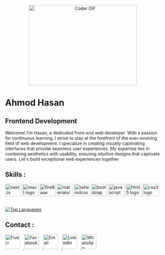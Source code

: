 <!-- ANIMATION     -->
<div align="center">
<img alt="Coder GIF" height=260 width=350 src="https://images.squarespace-cdn.com/content/v1/5769fc401b631bab1addb2ab/1541580611624-TE64QGKRJG8SWAIUS7NS/ke17ZwdGBToddI8pDm48kPoswlzjSVMM-SxOp7CV59BZw-zPPgdn4jUwVcJE1ZvWQUxwkmyExglNqGp0IvTJZamWLI2zvYWH8K3-s_4yszcp2ryTI0HqTOaaUohrI8PI6FXy8c9PWtBlqAVlUS5izpdcIXDZqDYvprRqZ29Pw0o/coding-freak.gif" />
</div>

# Ahmod Hasan

## Frontend Development

Welcome! I'm Hasan, a dedicated front-end web developer. With a passion for continuous learning, I strive to stay at the forefront of the ever-evolving field of web development. I specialize in creating visually captivating interfaces that provide seamless user experiences. My expertise lies in combining aesthetics with usability, ensuring intuitive designs that captivate users. Let's build exceptional web experiences together

## Skills :

<div align="left" justify>
<!--  JS Framework  -->
   <img src="https://cdn.jsdelivr.net/gh/devicons/devicon/icons/nextjs/nextjs-original-wordmark.svg" height="40" width="52" alt="nextJs logo"  />
  <img src="https://cdn.jsdelivr.net/gh/devicons/devicon/icons/react/react-original.svg" height="40" width="52" alt="react logo"  />
  <img src="https://cdn.jsdelivr.net/gh/devicons/devicon/icons/firebase/firebase-plain.svg" height="40" width="52" alt="fireBase logo"  />
<!--  CSS Frameworks  -->
  <img src="https://cdn.jsdelivr.net/gh/devicons/devicon/icons/materialui/materialui-plain.svg" height="40" width="52" alt="materialui"  />
  <img src="https://cdn.jsdelivr.net/gh/devicons/devicon/icons/tailwindcss/tailwindcss-original-wordmark.svg" height="40" width="52" alt="tailwindcss logo"  />
  <img src="https://cdn.jsdelivr.net/gh/devicons/devicon/icons/bootstrap/bootstrap-original.svg" height="40" width="52" alt="bootstrap logo"  />
<!--  Fundametals  -->
    <img src="https://cdn.jsdelivr.net/gh/devicons/devicon/icons/javascript/javascript-original.svg" height="40" width="52" alt="javascript logo"  />
  <img src="https://cdn.jsdelivr.net/gh/devicons/devicon/icons/html5/html5-original.svg" height="40" width="52" alt="html5 logo"  />
 <img src="https://cdn.jsdelivr.net/gh/devicons/devicon/icons/css3/css3-original.svg" height="40" width="52" alt="css3 logo"  />
  
</div>

</br>
</div>

<!--  Top Used Language  -->

[![Top Languages](https://github-readme-stats.vercel.app/api/top-langs/?username=ahmod001)](https://github.com/ahmod001)

<div align="left">

## Contact :

<a href="https://www.fiverr.com/s/px34qR" target="_blank">
  <img src="https://www.cdnlogo.com/logos/f/79/fiverr.svg" alt="Fiverr" width="48px" style="margin-right: 10px;">
</a>

<a href="https://www.facebook.com/ahmod507?mibextid=ZbWKwL" target="_blank">
  <img src="https://img.icons8.com/fluent/96/000000/facebook-new.png" alt="Facebook" width="48px" style="margin-right: 10px;">
</a>

<a href="mailto:hasan.webdev1@gmail.com" target="_blank">
  <img src="https://img.icons8.com/fluent/48/000000/gmail.png" alt="Email" width="48px" style="margin-right: 10px;">
</a>

<a href="https://www.linkedin.com/in/ahmod-hasan-95a635277" target="_blank">
  <img src="https://img.icons8.com/fluent/48/000000/linkedin.png" alt="LinkedIn" width="48px" style="margin-right: 10px;">
</a>

<a href="https://wa.me/+8801743477288" target="_blank">
  <img src="https://img.icons8.com/fluent/48/000000/whatsapp.png" alt="WhatsApp" width="48px" style="margin-right: 10px;">
</a>

</div>



